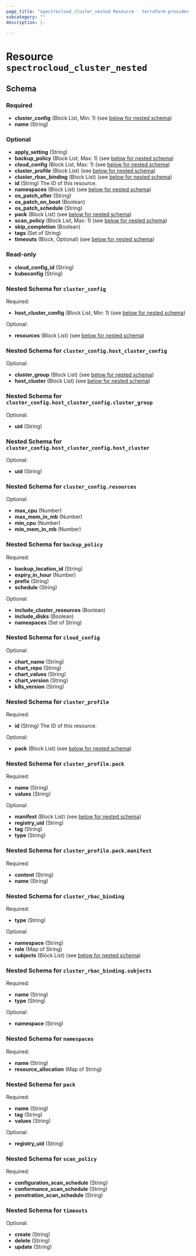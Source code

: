 ```yaml
---
page_title: "spectrocloud_cluster_nested Resource - terraform-provider-spectrocloud"
subcategory: ""
description: |-
  
---
```


# Resource `spectrocloud_cluster_nested`





## Schema

### Required

- **cluster_config** (Block List, Min: 1) (see [below for nested schema](#nestedblock--cluster_config))
- **name** (String)

### Optional

- **apply_setting** (String)
- **backup_policy** (Block List, Max: 1) (see [below for nested schema](#nestedblock--backup_policy))
- **cloud_config** (Block List, Max: 1) (see [below for nested schema](#nestedblock--cloud_config))
- **cluster_profile** (Block List) (see [below for nested schema](#nestedblock--cluster_profile))
- **cluster_rbac_binding** (Block List) (see [below for nested schema](#nestedblock--cluster_rbac_binding))
- **id** (String) The ID of this resource.
- **namespaces** (Block List) (see [below for nested schema](#nestedblock--namespaces))
- **os_patch_after** (String)
- **os_patch_on_boot** (Boolean)
- **os_patch_schedule** (String)
- **pack** (Block List) (see [below for nested schema](#nestedblock--pack))
- **scan_policy** (Block List, Max: 1) (see [below for nested schema](#nestedblock--scan_policy))
- **skip_completion** (Boolean)
- **tags** (Set of String)
- **timeouts** (Block, Optional) (see [below for nested schema](#nestedblock--timeouts))

### Read-only

- **cloud_config_id** (String)
- **kubeconfig** (String)

<a id="nestedblock--cluster_config"></a>
### Nested Schema for `cluster_config`

Required:

- **host_cluster_config** (Block List, Min: 1) (see [below for nested schema](#nestedblock--cluster_config--host_cluster_config))

Optional:

- **resources** (Block List) (see [below for nested schema](#nestedblock--cluster_config--resources))

<a id="nestedblock--cluster_config--host_cluster_config"></a>
### Nested Schema for `cluster_config.host_cluster_config`

Optional:

- **cluster_group** (Block List) (see [below for nested schema](#nestedblock--cluster_config--host_cluster_config--cluster_group))
- **host_cluster** (Block List) (see [below for nested schema](#nestedblock--cluster_config--host_cluster_config--host_cluster))

<a id="nestedblock--cluster_config--host_cluster_config--cluster_group"></a>
### Nested Schema for `cluster_config.host_cluster_config.cluster_group`

Optional:

- **uid** (String)


<a id="nestedblock--cluster_config--host_cluster_config--host_cluster"></a>
### Nested Schema for `cluster_config.host_cluster_config.host_cluster`

Optional:

- **uid** (String)



<a id="nestedblock--cluster_config--resources"></a>
### Nested Schema for `cluster_config.resources`

Optional:

- **max_cpu** (Number)
- **max_mem_in_mb** (Number)
- **min_cpu** (Number)
- **min_mem_in_mb** (Number)



<a id="nestedblock--backup_policy"></a>
### Nested Schema for `backup_policy`

Required:

- **backup_location_id** (String)
- **expiry_in_hour** (Number)
- **prefix** (String)
- **schedule** (String)

Optional:

- **include_cluster_resources** (Boolean)
- **include_disks** (Boolean)
- **namespaces** (Set of String)


<a id="nestedblock--cloud_config"></a>
### Nested Schema for `cloud_config`

Optional:

- **chart_name** (String)
- **chart_repo** (String)
- **chart_values** (String)
- **chart_version** (String)
- **k8s_version** (String)


<a id="nestedblock--cluster_profile"></a>
### Nested Schema for `cluster_profile`

Required:

- **id** (String) The ID of this resource.

Optional:

- **pack** (Block List) (see [below for nested schema](#nestedblock--cluster_profile--pack))

<a id="nestedblock--cluster_profile--pack"></a>
### Nested Schema for `cluster_profile.pack`

Required:

- **name** (String)
- **values** (String)

Optional:

- **manifest** (Block List) (see [below for nested schema](#nestedblock--cluster_profile--pack--manifest))
- **registry_uid** (String)
- **tag** (String)
- **type** (String)

<a id="nestedblock--cluster_profile--pack--manifest"></a>
### Nested Schema for `cluster_profile.pack.manifest`

Required:

- **content** (String)
- **name** (String)




<a id="nestedblock--cluster_rbac_binding"></a>
### Nested Schema for `cluster_rbac_binding`

Required:

- **type** (String)

Optional:

- **namespace** (String)
- **role** (Map of String)
- **subjects** (Block List) (see [below for nested schema](#nestedblock--cluster_rbac_binding--subjects))

<a id="nestedblock--cluster_rbac_binding--subjects"></a>
### Nested Schema for `cluster_rbac_binding.subjects`

Required:

- **name** (String)
- **type** (String)

Optional:

- **namespace** (String)



<a id="nestedblock--namespaces"></a>
### Nested Schema for `namespaces`

Required:

- **name** (String)
- **resource_allocation** (Map of String)


<a id="nestedblock--pack"></a>
### Nested Schema for `pack`

Required:

- **name** (String)
- **tag** (String)
- **values** (String)

Optional:

- **registry_uid** (String)


<a id="nestedblock--scan_policy"></a>
### Nested Schema for `scan_policy`

Required:

- **configuration_scan_schedule** (String)
- **conformance_scan_schedule** (String)
- **penetration_scan_schedule** (String)


<a id="nestedblock--timeouts"></a>
### Nested Schema for `timeouts`

Optional:

- **create** (String)
- **delete** (String)
- **update** (String)


